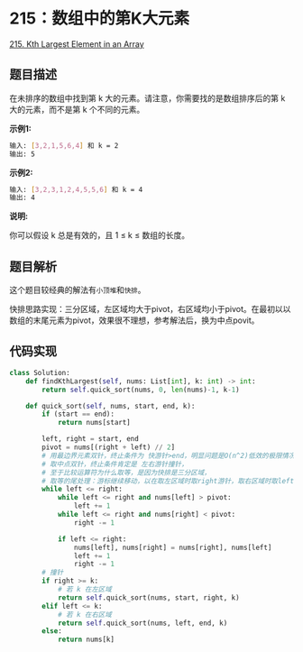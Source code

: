 # 215：数组中的第K大元素

[215. Kth Largest Element in an Array](https://leetcode.com/problems/kth-largest-element-in-an-array/)

## 题目描述

在未排序的数组中找到第 k 大的元素。请注意，你需要找的是数组排序后的第 k 大的元素，而不是第 k 个不同的元素。

**示例1:**

```sh
输入: [3,2,1,5,6,4] 和 k = 2
输出: 5
```

**示例2:**

```sh
输入: [3,2,3,1,2,4,5,5,6] 和 k = 4
输出: 4
```

**说明:**

你可以假设 k 总是有效的，且 1 ≤ k ≤ 数组的长度。

## 题目解析

这个题目较经典的解法有`小顶堆`和`快排`。

快排思路实现：三分区域，左区域均大于pivot，右区域均小于pivot。在最初以以数组的末尾元素为pivot，效果很不理想，参考解法后，换为中点povit。

## 代码实现

```py
class Solution:
    def findKthLargest(self, nums: List[int], k: int) -> int:
        return self.quick_sort(nums, 0, len(nums)-1, k-1)

    def quick_sort(self, nums, start, end, k):
        if (start == end):
            return nums[start]

        left, right = start, end
        pivot = nums[(right + left) // 2]
        # 用最边界元素双针，终止条件为 快游针>end，明显问题是O(n^2)低效的极限情况
        # 取中点双针，终止条件肯定是 左右游针撞针，
        # 至于比较运算符为什么取等，是因为快排是三分区域，
        # 取等的尾处理：游标继续移动，以在取左区域时取right游针，取右区域时取left游针
        while left <= right:
            while left <= right and nums[left] > pivot:
                left += 1
            while left <= right and nums[right] < pivot:
                right -= 1

            if left <= right:
                nums[left], nums[right] = nums[right], nums[left]
                left += 1
                right -= 1
        # 撞针
        if right >= k:
            # 若 k 在左区域
            return self.quick_sort(nums, start, right, k)
        elif left <= k:
            # 若 k 在右区域
            return self.quick_sort(nums, left, end, k)
        else:
            return nums[k]

```
